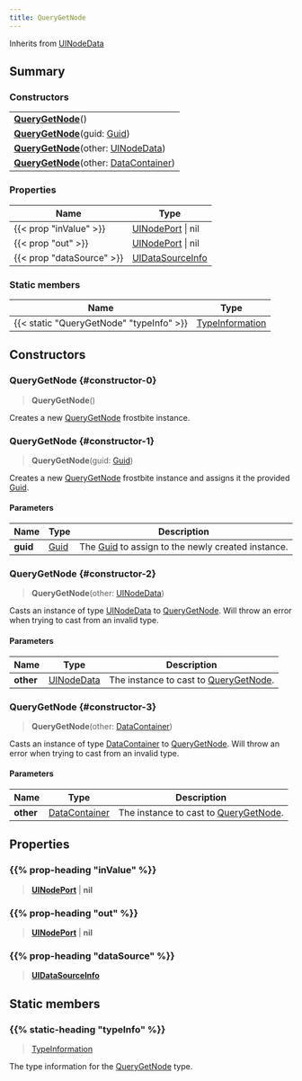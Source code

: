 ```yaml
---
title: QueryGetNode
---
```


Inherits from 
[UINodeData](/vext/ref/fb/uinodedata)

## Summary
### Constructors
| |
| ----------- |
| **[QueryGetNode](#constructor-0)**() |
| **[QueryGetNode](#constructor-1)**(guid: [Guid](/vext/ref/shared/class/guid)) |
| **[QueryGetNode](#constructor-2)**(other: [UINodeData](/vext/ref/fb/uinodedata)) |
| **[QueryGetNode](#constructor-3)**(other: [DataContainer](/vext/ref/shared/class/datacontainer)) |

### Properties
| Name | Type |
| ---- | ---- |
| {{< prop "inValue" >}} | [UINodePort](/vext/ref/fb/uinodeport) \| nil |
| {{< prop "out" >}} | [UINodePort](/vext/ref/fb/uinodeport) \| nil |
| {{< prop "dataSource" >}} | [UIDataSourceInfo](/vext/ref/fb/uidatasourceinfo) |

### Static members
| Name | Type |
| ---- | ---- |
| {{< static "QueryGetNode" "typeInfo" >}} | [TypeInformation](/vext/ref/shared/class/typeinformation) |

## Constructors
### QueryGetNode {#constructor-0}
> **QueryGetNode**()

Creates a new [QueryGetNode](/vext/ref/fb/querygetnode) frostbite instance.

### QueryGetNode {#constructor-1}
> **QueryGetNode**(guid: [Guid](/vext/ref/shared/class/guid))

Creates a new [QueryGetNode](/vext/ref/fb/querygetnode) frostbite instance and assigns it the provided [Guid](/vext/ref/shared/class/guid).

#### Parameters
| Name | Type | Description |
| ---- | ---- | ----------- |
| **guid** | [Guid](/vext/ref/shared/class/guid) | The [Guid](/vext/ref/shared/class/guid) to assign to the newly created instance. |

### QueryGetNode {#constructor-2}
> **QueryGetNode**(other: [UINodeData](/vext/ref/fb/uinodedata))

Casts an instance of type [UINodeData](/vext/ref/fb/uinodedata) to [QueryGetNode](/vext/ref/fb/querygetnode). Will throw an error when trying to cast from an invalid type.

#### Parameters
| Name | Type | Description |
| ---- | ---- | ----------- |
| **other** | [UINodeData](/vext/ref/fb/uinodedata) | The instance to cast to [QueryGetNode](/vext/ref/fb/querygetnode). |

### QueryGetNode {#constructor-3}
> **QueryGetNode**(other: [DataContainer](/vext/ref/shared/class/datacontainer))

Casts an instance of type [DataContainer](/vext/ref/shared/class/datacontainer) to [QueryGetNode](/vext/ref/fb/querygetnode). Will throw an error when trying to cast from an invalid type.

#### Parameters
| Name | Type | Description |
| ---- | ---- | ----------- |
| **other** | [DataContainer](/vext/ref/shared/class/datacontainer) | The instance to cast to [QueryGetNode](/vext/ref/fb/querygetnode). |

## Properties
### {{% prop-heading "inValue" %}}
> **[UINodePort](/vext/ref/fb/uinodeport)** | **nil**

### {{% prop-heading "out" %}}
> **[UINodePort](/vext/ref/fb/uinodeport)** | **nil**

### {{% prop-heading "dataSource" %}}
> **[UIDataSourceInfo](/vext/ref/fb/uidatasourceinfo)**

## Static members
### {{% static-heading "typeInfo" %}}
> [TypeInformation](/vext/ref/shared/class/typeinformation)

The type information for the [QueryGetNode](/vext/ref/fb/querygetnode) type.

